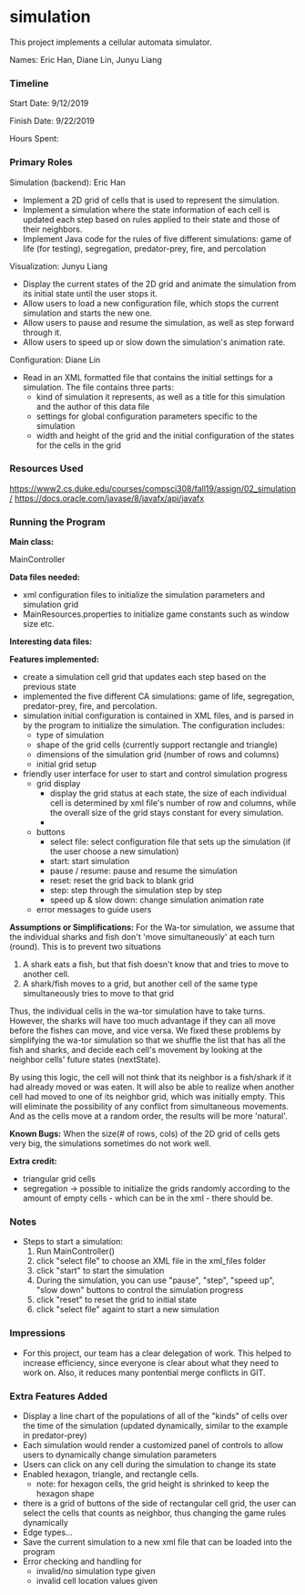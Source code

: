 simulation
====

This project implements a cellular automata simulator.

Names: Eric Han, Diane Lin, Junyu Liang

### Timeline

Start Date: 9/12/2019

Finish Date: 9/22/2019

Hours Spent:

### Primary Roles
Simulation (backend): Eric Han
* Implement a 2D grid of cells that is used to represent the simulation.
* Implement a simulation where the state information of each cell is updated each step based on rules applied to their state and those of their neighbors.
* Implement Java code for the rules of five different simulations: game of life (for testing), segregation, predator-prey, fire, and percolation 

Visualization: Junyu Liang
* Display the current states of the 2D grid and animate the simulation from its initial state until the user stops it.
* Allow users to load a new configuration file, which stops the current simulation and starts the new one.
* Allow users to pause and resume the simulation, as well as step forward through it.
* Allow users to speed up or slow down the simulation's animation rate.

Configuration: Diane Lin
* Read in an XML formatted file that contains the initial settings for a simulation. The file contains three parts:
    * kind of simulation it represents, as well as a title for this simulation and the author of this data file
    * settings for global configuration parameters specific to the simulation
    * width and height of the grid and the initial configuration of the states for the cells in the grid

### Resources Used
https://www2.cs.duke.edu/courses/compsci308/fall19/assign/02_simulation/
https://docs.oracle.com/javase/8/javafx/api/javafx


### Running the Program

**Main class:** 

MainController

**Data files needed:** 
* xml configuration files to initialize the simulation parameters and simulation grid
* MainResources.properties to initialize game constants such as window size etc.

**Interesting data files:**

**Features implemented:** 
* create a simulation cell grid that updates each step based on the previous state
* implemented the five different CA simulations: game of life, segregation, predator-prey, fire, and percolation.
* simulation initial configuration is contained in XML files, and is parsed in by the program to initialize the simulation. The configuration includes:
    * type of simulation
    * shape of the grid cells (currently support rectangle and triangle)
    * dimensions of the simulation grid (number of rows and columns)
    * initial grid setup
* friendly user interface for user to start and control simulation progress
    * grid display
        * display the grid status at each state, the size of each individual cell is determined by xml file's number of row and columns, while the overall size of the grid stays constant for every simulation.
        * 
    * buttons
        * select file: select configuration file that sets up the simulation (if the user choose a new simulation)
        * start: start simulation
        * pause / resume: pause and resume the simulation
        * reset: reset the grid back to blank grid
        * step: step through the simulation step by step
        * speed up & slow down: change simulation animation rate
    * error messages to guide users
    
**Assumptions or Simplifications:**
For the Wa-tor simulation, we assume that the individual sharks and fish don't 'move simultaneously' at each turn (round). This is to prevent two situations
1. A shark eats a fish, but that fish doesn't know that and tries to move to another cell. 
2. A shark/fish moves to a grid, but another cell of the same type simultaneously tries to move to that grid

Thus, the individual cells in the wa-tor simulation have to take turns. However, the sharks will have too much advantage if they can all
move before the fishes can move, and vice versa. We fixed these problems by simplifying the wa-tor simulation so that we shuffle the list
that has all the fish and sharks, and decide each cell's movement by looking at the neighbor cells' future states (nextState).

By using this logic, the cell will not think that its neighbor is a fish/shark if it had already moved or was eaten. It will also be able
to realize when another cell had moved to one of its neighbor grid, which was initially empty. This will eliminate the possibility of any
conflict from simultaneous movements. And as the cells move at a random order, the results will be more 'natural'.

**Known Bugs:**
When the size(# of rows, cols) of the 2D grid of cells gets very big, the simulations sometimes do not work well.

**Extra credit:**
* triangular grid cells
* segregation -> possible to initialize the grids randomly according to the amount of empty cells - which can be in the xml - there should be. 

### Notes
* Steps to start a simulation:
    1. Run MainController()
    2. click "select file" to choose an XML file in the xml_files folder
    3. click "start" to start the simulation
    4. During the simulation, you can use "pause", "step", "speed up", "slow down" buttons to control the simulation progress
    5. click "reset" to reset the grid to initial state
    5. click "select file" againt to start a new simulation 

### Impressions
* For this project, our team has a clear delegation of work. This helped to increase efficiency, since everyone is clear about what they need to work on. Also, it reduces many pontential merge conflicts in GIT. 

### Extra Features Added 
* Display a line chart of the populations of all of the "kinds" of cells over the time of the simulation (updated dynamically, similar to the example in predator-prey)
* Each simulation would render a customized panel of controls to allow users to dynamically change simulation parameters
* Users can click on any cell during the simulation to change its state
* Enabled hexagon, triangle, and rectangle cells. 
    * note: for hexagon cells, the grid height is shrinked to keep the hexagon shape
* there is a grid of buttons of the side of rectangular cell grid, the user can select the cells that counts as neighbor, thus changing the game rules dynamically
* Edge types...
* Save the current simulation to a new xml file that can be loaded into the program
* Error checking and handling for 
    * invalid/no simulation type given
    * invalid cell location values given